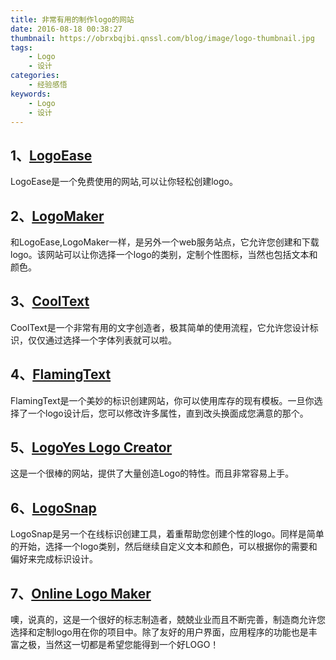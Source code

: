 ```yaml
---
title: 非常有用的制作logo的网站
date: 2016-08-18 00:38:27
thumbnail: https://obrxbqjbi.qnssl.com/blog/image/logo-thumbnail.jpg
tags:
	- Logo
	- 设计
categories:
	- 经验感悟
keywords:
	- Logo
	- 设计
---
```

## 1、[LogoEase](http://www.logoease.com/)

LogoEase是一个免费使用的网站,可以让你轻松创建logo。


## 2、[LogoMaker](http://www.logomaker.com/)

和LogoEase,LogoMaker一样，是另外一个web服务站点，它允许您创建和下载logo。该网站可以让你选择一个logo的类别，定制个性图标，当然也包括文本和颜色。

## 3、[CoolText](http://cooltext.com/)

CoolText是一个非常有用的文字创造者，极其简单的使用流程，它允许您设计标识，仅仅通过选择一个字体列表就可以啦。

## 4、[FlamingText](http://www.flamingtext.com/)

FlamingText是一个美妙的标识创建网站，你可以使用库存的现有模板。一旦你选择了一个logo设计后，您可以修改许多属性，直到改头换面成您满意的那个。

## 5、[LogoYes Logo Creator](http://logoyes.com/logocreator.php)

这是一个很棒的网站，提供了大量创造Logo的特性。而且非常容易上手。

## 6、[LogoSnap](http://www.logosnap.com/)

LogoSnap是另一个在线标识创建工具，着重帮助您创建个性的logo。同样是简单的开始，选择一个logo类别，然后继续自定义文本和颜色，可以根据你的需要和偏好来完成标识设计。

## 7、[Online Logo Maker](http://www.onlinelogomaker.com/)

噢，说真的，这是一个很好的标志制造者，兢兢业业而且不断完善，制造商允许您选择和定制logo用在你的项目中。除了友好的用户界面，应用程序的功能也是丰富之极，当然这一切都是希望您能得到一个好LOGO！